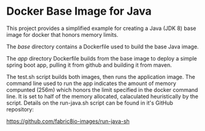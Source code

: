 # Docker Base Image for Java

This project provides a simplified example for creating a Java (JDK 8) base image for docker that honors memory limits.

The *base* directory contains a Dockerfile used to build the base Java image.

The *app* directory Dockerfile builds from the base image to deploy a simple spring boot app, pulling it from github and building it from maven.

The test.sh script builds both images, then runs the application image.  The command line used to run the app indicates the amount of memory compunted (256m) which honors the limit specified in the docker command line.  It is set to half of the memory allocated, calaculated heuristically by the script.  Details on the run-java.sh script can be found in it's GitHub repository:

https://github.com/fabric8io-images/run-java-sh